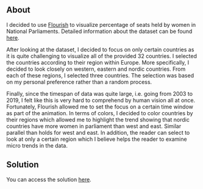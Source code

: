 ## About
I decided to use [Flourish](https://flourish.studio/) to visualize percentage of
seats held by women in National Parliaments. Detailed information about the
dataset can be found [here](https://data.world/makeovermonday/2021w9).

After looking at the dataset, I decided to focus on only certain countries as it
is quite challenging to visualize all of the provided 32 countries. I selected
the countries according to their region within Europe. More specifically,
I decided to look closely on western, eastern and nordic countries. From each of
these regions, I selected three countries. The selection was based on my
personal preference rather than a random process.

Finally, since the timespan of data was quite large, i.e. going from 2003 to
2019, I felt like this is very hard to comprehend by human vision all at once.
Fortunately, Flourish allowed me to set the focus on a certain time window as
part of the animation. In terms of colors, I decided to color countries by their
regions which allowed me to highlight the trend showing that nordic countries
have more women in parliament than west and east. Similar parallel than holds
for west and east. In addition, the reader can select to look at only a certain
  region which I believe helps the reader to examine micro trends in the data.

## Solution
You can access the solution [here](https://public.flourish.studio/visualisation/8862443/).

